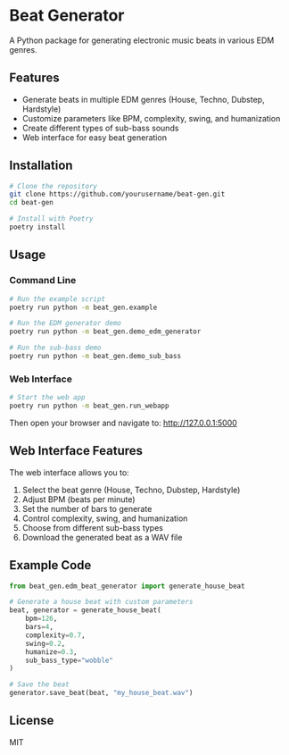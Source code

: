 # Beat Generator

A Python package for generating electronic music beats in various EDM genres.

## Features

- Generate beats in multiple EDM genres (House, Techno, Dubstep, Hardstyle)
- Customize parameters like BPM, complexity, swing, and humanization
- Create different types of sub-bass sounds
- Web interface for easy beat generation

## Installation

```bash
# Clone the repository
git clone https://github.com/yourusername/beat-gen.git
cd beat-gen

# Install with Poetry
poetry install
```

## Usage

### Command Line

```bash
# Run the example script
poetry run python -m beat_gen.example

# Run the EDM generator demo
poetry run python -m beat_gen.demo_edm_generator

# Run the sub-bass demo
poetry run python -m beat_gen.demo_sub_bass
```

### Web Interface

```bash
# Start the web app
poetry run python -m beat_gen.run_webapp
```

Then open your browser and navigate to: http://127.0.0.1:5000

## Web Interface Features

The web interface allows you to:

1. Select the beat genre (House, Techno, Dubstep, Hardstyle)
2. Adjust BPM (beats per minute)
3. Set the number of bars to generate
4. Control complexity, swing, and humanization
5. Choose from different sub-bass types
6. Download the generated beat as a WAV file

## Example Code

```python
from beat_gen.edm_beat_generator import generate_house_beat

# Generate a house beat with custom parameters
beat, generator = generate_house_beat(
    bpm=126, 
    bars=4,
    complexity=0.7,
    swing=0.2,
    humanize=0.3,
    sub_bass_type="wobble"
)

# Save the beat
generator.save_beat(beat, "my_house_beat.wav")
```

## License

MIT
